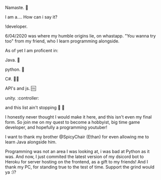 Namaste. :wave:

I am a.... How can i say it?

!developer.

6/04/2020 was where my humble origins lie, on whastapp. "You wanna try too" from my friend, who I learn programming alongside.

As of yet I am proficent in:
  
  Java. :tea:
  
  python. :snake:
  
  C#. :man_technologist:
  
  API's and js. :cool:
  
  unity. :controller:
  
  and this list ain't stopping :no_entry_sign: :billed_cap:
  
I honestly never thought I would make it here, and this isn't even my final form. So join me on my quest to become a hobbyist, big time game developer, and hopefully a programming youtuber!

I want to thank my brother @SpicyChair (Ethan) for even allowing me to learn Java alongside him. 

Programming was not an area I was looking at, i was bad at Python as it was. 
And now, I just commited the latest version of my dsicord bot to Heroku for server hosting on the frontend, as a gift to my friends!
And I thank my PC, for standing true to the test of time. 
Support the grind would ya :)?

